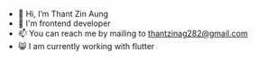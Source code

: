 - 👋 Hi, I’m Thant Zin Aung
- 👀 I'm frontend developer
- 📫 You can reach me by mailing to thantzinag282@gmail.com
- 😸 I am currently working with flutter
<!---
tzzzzza/tzzzzza is a ✨ special ✨ repository because its `README.md` (this file) appears on your GitHub profile.
You can click the Preview link to take a look at your changes.
--->
